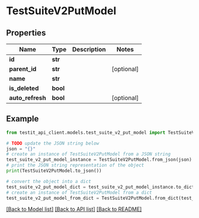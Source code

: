 # TestSuiteV2PutModel


## Properties

Name | Type | Description | Notes
------------ | ------------- | ------------- | -------------
**id** | **str** |  | 
**parent_id** | **str** |  | [optional] 
**name** | **str** |  | 
**is_deleted** | **bool** |  | 
**auto_refresh** | **bool** |  | [optional] 

## Example

```python
from testit_api_client.models.test_suite_v2_put_model import TestSuiteV2PutModel

# TODO update the JSON string below
json = "{}"
# create an instance of TestSuiteV2PutModel from a JSON string
test_suite_v2_put_model_instance = TestSuiteV2PutModel.from_json(json)
# print the JSON string representation of the object
print(TestSuiteV2PutModel.to_json())

# convert the object into a dict
test_suite_v2_put_model_dict = test_suite_v2_put_model_instance.to_dict()
# create an instance of TestSuiteV2PutModel from a dict
test_suite_v2_put_model_from_dict = TestSuiteV2PutModel.from_dict(test_suite_v2_put_model_dict)
```
[[Back to Model list]](../README.md#documentation-for-models) [[Back to API list]](../README.md#documentation-for-api-endpoints) [[Back to README]](../README.md)


